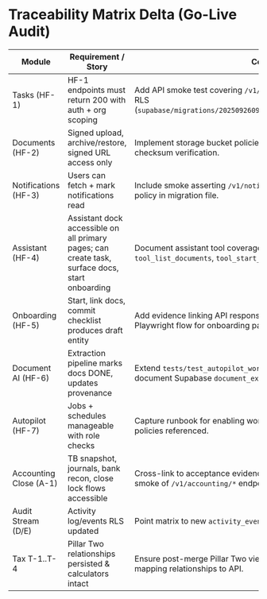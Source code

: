 # Traceability Matrix Delta (Go-Live Audit)

| Module | Requirement / Story | Control Delta | Evidence / Tests to Add |
| --- | --- | --- | --- |
| Tasks (HF-1) | HF-1 endpoints must return 200 with auth + org scoping | Add API smoke test covering `/v1/tasks` happy path; reference Supabase RLS (`supabase/migrations/20250926090000_tasks_documents_notifications.sql`). | `tests/api/test_core_smoke.py` (tasks coverage) + staging curl output attached to release ticket. |
| Documents (HF-2) | Signed upload, archive/restore, signed URL access only | Implement storage bucket policies + signed URL TTL audit; document checksum verification. | Migration `20250927100000_documents_storage_policy.sql`, `tests/test_documents_signing.py`, screenshot of UI upload flow. |
| Notifications (HF-3) | Users can fetch + mark notifications read | Include smoke asserting `/v1/notifications` list + `mark-all`; highlight RLS policy in migration file. | `tests/api/test_core_smoke.py` (notifications coverage) + screenshots. |
| Assistant (HF-4) | Assistant dock accessible on all primary pages; can create task, surface docs, start onboarding | Document assistant tool coverage (unit tests for `tool_create_task`, `tool_list_documents`, `tool_start_onboarding`). | Test plan referencing `server/main.py:1040-1380`, UI walkthrough recording. |
| Onboarding (HF-5) | Start, link docs, commit checklist produces draft entity | Add evidence linking API responses + Supabase records; include Playwright flow for onboarding page. | `tests/api/onboarding-smoke.test.ts`, Supabase table screenshots (checklists, items, drafts). |
| Document AI (HF-6) | Extraction pipeline marks docs DONE, updates provenance | Extend `tests/test_autopilot_worker.py` with assertions for provenance; document Supabase `document_extractions` schema. | Test update + Supabase row samples. |
| Autopilot (HF-7) | Jobs + schedules manageable with role checks | Capture runbook for enabling worker, include k6 smoke plan; ensure RLS policies referenced. | Autopilot smoke report, metrics screenshot, policy references in matrix. |
| Accounting Close (A-1) | TB snapshot, journals, bank recon, close lock flows accessible | Cross-link to acceptance evidence (existing tests/pages), note need for API smoke of `/v1/accounting/*` endpoints. | Test artifacts from `src/pages/accounting/index.tsx`, Supabase tables, manual walkthrough. |
| Audit Stream (D/E) | Activity log/events RLS updated | Point matrix to new `activity_event_catalog` RLS migration and tests. | Migration ID `20250926181500_activity_event_catalog_rls.sql`, test plan. |
| Tax T-1..T-4 | Pillar Two relationships persisted & calculators intact | Ensure post-merge Pillar Two view uses live Supabase table; add tests mapping relationships to API. | Pillar Two UI screenshots, regression tests after conflict resolution. |
